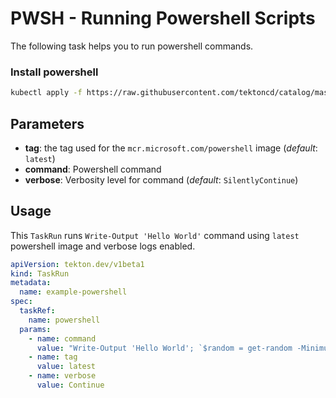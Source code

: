 # PWSH - Running Powershell Scripts

The following task helps you to run powershell commands. 

### Install powershell

```bash
kubectl apply -f https://raw.githubusercontent.com/tektoncd/catalog/master/task/powershell/0.1/powershell.yaml
```

## Parameters

- **tag**: the tag used for the `mcr.microsoft.com/powershell` image (_default_: `latest`)
- **command**: Powershell command
- **verbose**: Verbosity level for command (_default_: `SilentlyContinue`)

## Usage

This `TaskRun` runs `Write-Output 'Hello World'` command using `latest` powershell image and verbose logs enabled.

```yaml
apiVersion: tekton.dev/v1beta1
kind: TaskRun
metadata:
  name: example-powershell
spec:
  taskRef:
    name: powershell
  params:
    - name: command
      value: "Write-Output 'Hello World'; `$random = get-random -Minimum 0 -Maximum 100; write-output 'Created this number for you $random'"
    - name: tag
      value: latest
    - name: verbose
      value: Continue
```
